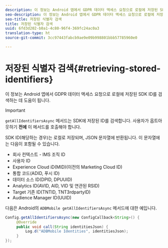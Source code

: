 ```yaml
---
description: 이 정보는 Android 앱에서 GDPR 데이터 액세스 요청으로 로컬에 저장된 SDK ID를 검색하는 데 도움이 됩니다.
seo-description: 이 정보는 Android 앱에서 GDPR 데이터 액세스 요청으로 로컬에 저장된 SDK ID를 검색하는 데 도움이 됩니다.
seo-title: 저장된 식별자 검색
title: 저장된 식별자 검색
uuid: 6fd3d202-b0a1-4c80-96f4-369fc24ac0a3
translation-type: ht
source-git-commit: 3cc97443fabcb9ae9e09b998801bbb57785960e0

---
```



# 저장된 식별자 검색{#retrieving-stored-identifiers}

이 정보는 Android 앱에서 GDPR 데이터 액세스 요청으로 로컬에 저장된 SDK ID를 검색하는 데 도움이 됩니다.

>[!IMPORTANT]
>
>`getAllIdentifiersAsync` 메서드는 SDK에 저장된 ID를 검색합니다. 사용자가 옵트아웃하기 **전에** 이 메서드를 호출해야 합니다.

SDK ID(해당하는 경우)는 로컬로 저장되며, JSON 문자열에 반환됩니다. 이 문자열에는 다음이 포함될 수 있습니다.

* 회사 컨텍스트 - IMS 조직 ID
* 사용자 ID
* Experience Cloud iD(MID)(이전의 Marketing Cloud ID)
* 통합 코드(ADID, 푸시 ID)
* 데이터 소스 ID(DPID, DPUUID)
* Analytics ID(AVID, AID, VID 및 연관된 RSID)
* Target 기존 ID(TNTID, TNT3rdpartyID)
* Audience Manager ID(UUID)

다음은 Android의 `ADBMobile getAllIdentifiersAsync` 메서드에 대한 예입니다.

```java
Config.getAllIdentifiersAsync(new ConfigCallback<String>() { 
     @Override 
     public void call(String identitiesJson) {                 
         Log.d("ADBMobile Identities", identitiesJson); 
     } 
});
```
